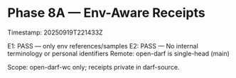 # Phase 8A — Env-Aware Receipts
Timestamp: 20250919T221433Z

E1: PASS — only env references/samples
E2: PASS — No internal terminology or personal identifiers
Remote: open-darf is single-head (main)

Scope: open-darf-wc only; receipts private in darf-source.
